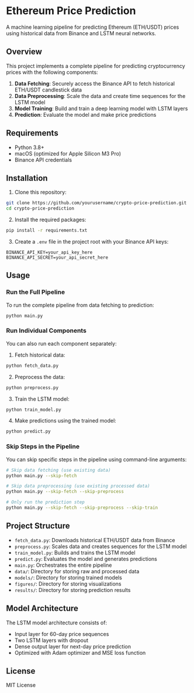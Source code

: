 # Ethereum Price Prediction

A machine learning pipeline for predicting Ethereum (ETH/USDT) prices using historical data from Binance and LSTM neural networks.

## Overview

This project implements a complete pipeline for predicting cryptocurrency prices with the following components:

1. **Data Fetching**: Securely access the Binance API to fetch historical ETH/USDT candlestick data
2. **Data Preprocessing**: Scale the data and create time sequences for the LSTM model
3. **Model Training**: Build and train a deep learning model with LSTM layers
4. **Prediction**: Evaluate the model and make price predictions

## Requirements

- Python 3.8+
- macOS (optimized for Apple Silicon M3 Pro)
- Binance API credentials

## Installation

1. Clone this repository:
```bash
git clone https://github.com/yourusername/crypto-price-prediction.git
cd crypto-price-prediction
```

2. Install the required packages:
```bash
pip install -r requirements.txt
```

3. Create a `.env` file in the project root with your Binance API keys:
```
BINANCE_API_KEY=your_api_key_here
BINANCE_API_SECRET=your_api_secret_here
```

## Usage

### Run the Full Pipeline

To run the complete pipeline from data fetching to prediction:

```bash
python main.py
```

### Run Individual Components

You can also run each component separately:

1. Fetch historical data:
```bash
python fetch_data.py
```

2. Preprocess the data:
```bash
python preprocess.py
```

3. Train the LSTM model:
```bash
python train_model.py
```

4. Make predictions using the trained model:
```bash
python predict.py
```

### Skip Steps in the Pipeline

You can skip specific steps in the pipeline using command-line arguments:

```bash
# Skip data fetching (use existing data)
python main.py --skip-fetch

# Skip data preprocessing (use existing processed data) 
python main.py --skip-fetch --skip-preprocess

# Only run the prediction step
python main.py --skip-fetch --skip-preprocess --skip-train
```

## Project Structure

- `fetch_data.py`: Downloads historical ETH/USDT data from Binance
- `preprocess.py`: Scales data and creates sequences for the LSTM model
- `train_model.py`: Builds and trains the LSTM model
- `predict.py`: Evaluates the model and generates predictions
- `main.py`: Orchestrates the entire pipeline
- `data/`: Directory for storing raw and processed data
- `models/`: Directory for storing trained models
- `figures/`: Directory for storing visualizations
- `results/`: Directory for storing prediction results

## Model Architecture

The LSTM model architecture consists of:
- Input layer for 60-day price sequences
- Two LSTM layers with dropout
- Dense output layer for next-day price prediction
- Optimized with Adam optimizer and MSE loss function

## License

MIT License

